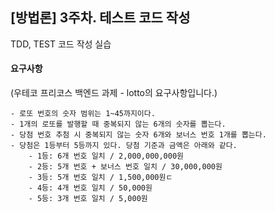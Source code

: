 ## [방법론] 3주차. 테스트 코드 작성

TDD, TEST 코드 작성 실습

#### 요구사항
(우테코 프리코스 백엔드 과제 - lotto의 요구사항입니다.)
```text
- 로또 번호의 숫자 범위는 1~45까지이다.
- 1개의 로또를 발행할 때 중복되지 않는 6개의 숫자를 뽑는다.
- 당첨 번호 추첨 시 중복되지 않는 숫자 6개와 보너스 번호 1개를 뽑는다.
- 당첨은 1등부터 5등까지 있다. 당첨 기준과 금액은 아래와 같다.
    - 1등: 6개 번호 일치 / 2,000,000,000원
    - 2등: 5개 번호 + 보너스 번호 일치 / 30,000,000원
    - 3등: 5개 번호 일치 / 1,500,000원ㄷ
    - 4등: 4개 번호 일치 / 50,000원
    - 5등: 3개 번호 일치 / 5,000원
```